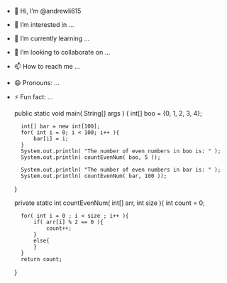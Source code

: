 - 👋 Hi, I’m @andrewli615
- 👀 I’m interested in ...
- 🌱 I’m currently learning ...
- 💞️ I’m looking to collaborate on ...
- 📫 How to reach me ...
- 😄 Pronouns: ...
- ⚡ Fun fact: ...



    public static void main( String[] args ) {
        int[] boo = {0, 1, 2, 3, 4};

        int[] bar = new int[100];
        for( int i = 0; i < 100; i++ ){
            bar[i] = i;
        }
        System.out.println( "The number of even numbers in boo is: " );
        System.out.println( countEvenNum( boo, 5 ));

        System.out.println( "The number of even numbers in bar is: " );
        System.out.println( countEvenNum( bar, 100 ));
    }

    private static int countEvenNum( int[] arr, int size ){
        int count = 0;

        for( int i = 0 ; i < size ; i++ ){
            if( arr[i] % 2 == 0 ){
                count++;
            }
            else{
            }
        }
        return count;
    }

<!---
andrewli615/andrewli615 is a ✨ special ✨ repository because its `README.md` (this file) appears on your GitHub profile.
You can click the Preview link to take a look at your changes.
--->
